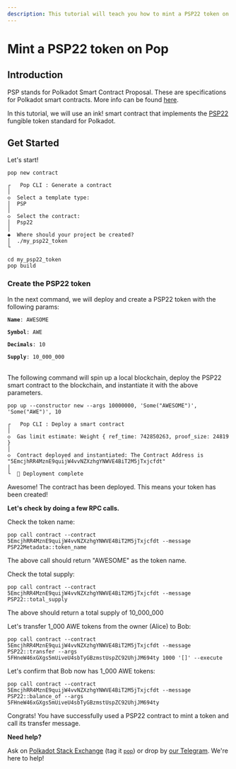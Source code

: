```yaml
---
description: This tutorial will teach you how to mint a PSP22 token on Pop
---
```


# Mint a PSP22 token on Pop

## Introduction

PSP stands for Polkadot Smart Contract Proposal. These are specifications for Polkadot smart contracts. More info can be found [here](https://github.com/inkdevhub/standards).

In this tutorial, we will use an ink! smart contract that implements the [PSP22](https://github.com/inkdevhub/standards/blob/master/PSPs/psp-22.md) fungible token standard for Polkadot.

## Get Started

Let's start!

```
pop new contract
```

```
┌   Pop CLI : Generate a contract
│
◇  Select a template type: 
│  PSP 
│
◇  Select the contract:
│  Psp22 
│
◆  Where should your project be created?
│  ./my_psp22_token 
└  
```

```
cd my_psp22_token
pop build
```

### Create the PSP22 token

In the next command, we will deploy and create a PSP22 token with the following params:

**`Name`**`: AWESOME`

**`Symbol`**`: AWE`

**`Decimals`**`: 10`

**`Supply`**`: 10_000_000`

\
The following command will spin up a local blockchain, deploy the PSP22 smart contract to the blockchain, and instantiate it with the above parameters.

```
pop up --constructor new --args 10000000, 'Some("AWESOME")', 'Some("AWE")', 10
```

```
┌   Pop CLI : Deploy a smart contract
│
◇  Gas limit estimate: Weight { ref_time: 742850263, proof_size: 24819 }
│
◇  Contract deployed and instantiated: The Contract Address is "5EmcjhRR4MznE9quijW4vvNZXzhgYNWVE4BiT2M5jTxjcfdt"
│
└  🚀 Deployment complete
```

Awesome! The contract has been deployed. This means your token has been created!

**Let's check by doing a few RPC calls.**

Check the token name:

```
pop call contract --contract 5EmcjhRR4MznE9quijW4vvNZXzhgYNWVE4BiT2M5jTxjcfdt --message PSP22Metadata::token_name
```

The above call should return "AWESOME" as the token name.

Check the total supply:

```
pop call contract --contract 5EmcjhRR4MznE9quijW4vvNZXzhgYNWVE4BiT2M5jTxjcfdt --message PSP22::total_supply
```

The above should return a total supply of 10\_000\_000

Let's transfer 1\_000 AWE tokens from the owner (Alice) to Bob:

```
pop call contract --contract 5EmcjhRR4MznE9quijW4vvNZXzhgYNWVE4BiT2M5jTxjcfdt --message PSP22::transfer --args 5FHneW46xGXgs5mUiveU4sbTyGBzmstUspZC92UhjJM694ty 1000 '[]' --execute
```

Let's confirm that Bob now has 1\_000 AWE tokens:

```
pop call contract --contract 5EmcjhRR4MznE9quijW4vvNZXzhgYNWVE4BiT2M5jTxjcfdt --message PSP22::balance_of --args 5FHneW46xGXgs5mUiveU4sbTyGBzmstUspZC92UhjJM694ty
```

Congrats! You have successfully used a PSP22 contract to mint a token and call its transfer message.

**Need help?**

Ask on [Polkadot Stack Exchange](https://polkadot.stackexchange.com/) (tag it [`pop`](https://substrate.stackexchange.com/tags/pop/info)) or drop by [our Telegram](https://t.me/onpopio). We're here to help!
